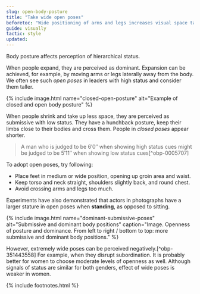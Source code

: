 ```yaml
---
slug: open-body-posture
title: "Take wide open poses"
beforetoc: "Wide positioning of arms and legs increases visual space taken by body, leading to perceived increase in height."
guide: visually
tactic: style
updated:
---
```

Body posture affects perception of hierarchical status.

When people expand, they are perceived as dominant. Expansion can be achieved, for example, by moving arms or legs laterally away from the body. We often see such *open poses* in leaders with high status and consider them taller.

{% include image.html name="closed-open-posture" alt="Example of closed and open body posture" %}

When people shrink and take up less space, they are perceived as submissive with low status. They have a hunchback posture, keep their limbs close to their bodies and cross them. People in *closed poses* appear shorter.

> A man who is judged to be 6′0″ when showing high status cues might be judged to be 5′11″ when showing low status cues[^obp-0005707]

To adopt open poses, try following:

- Place feet in medium or wide position, opening up groin area and waist.
- Keep torso and neck straight, shoulders slightly back, and round chest.
- Avoid crossing arms and legs too much.

Experiments have also demonstrated that actors in photographs have a larger stature in open poses when **standing**, as opposed to sitting.

{% include image.html name="dominant-submissive-poses" alt="Submissive and dominant body positions" caption="Image. Openness of posture and dominance. From left to right / bottom to top: more submissive and dominant body positions." %}

However, extremely wide poses can be perceived negatively.[^obp-351443558] For example, when they disrupt subordination. It is probably better for women to choose moderate levels of openness as well. Although signals of status are similar for both genders, effect of wide poses is weaker in women.

{% include footnotes.html %}
